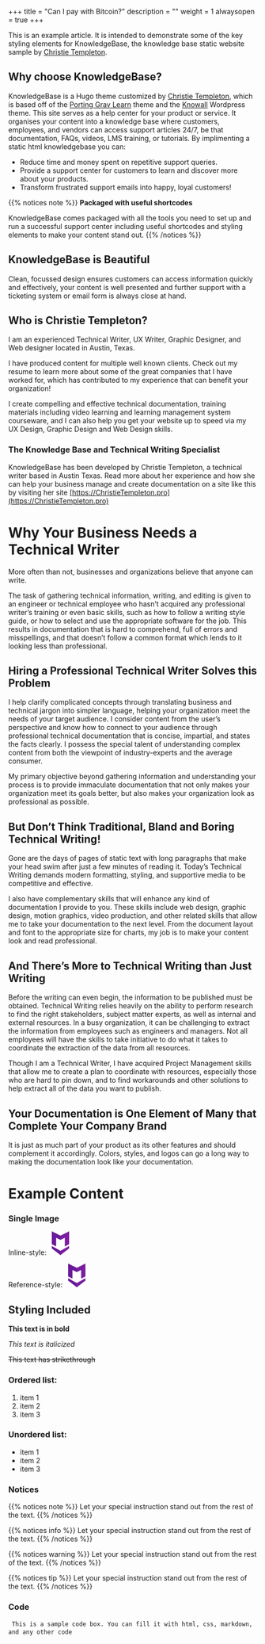 +++
title = "Can I pay with Bitcoin?"
description = ""
weight = 1
alwaysopen = true
+++


This is an example article. It is intended to demonstrate some of the key styling elements for KnowledgeBase, the knowledge base static website sample by [Christie Templeton](https://christietempleton.pro).

<!--more-->
## Why choose KnowledgeBase?

KnowledgeBase is a Hugo theme customized by [Christie Templeton](https://christietempleton.pro), which is based off of the [Porting Grav Learn](https://hugothemesfree.com/porting-grav-learn-theme-to-hugo/) theme and the [Knowall](https://demo.herothemes.com/knowall/) Wordpress theme. This site serves as a help center for your product or service. It organises your content into a knowledge base where customers, employees, and vendors can access support articles 24/7, be that documentation, FAQs, videos, LMS training, or tutorials. By implimenting a static html knowledgebase you can:

 - Reduce time and money spent on repetitive support queries.
 - Provide a support center for customers to learn and discover more about your products.
  - Transform frustrated support emails into happy, loyal customers!
    

{{% notices note %}}
<i class="fas fa-exclamation-circle"></i>
**Packaged with useful shortcodes**

 KnowledgeBase comes packaged with all the tools you need to set up and run a successful support center including useful shortcodes and styling elements to make your content stand out.
 {{% /notices %}}

## KnowledgeBase is Beautiful
Clean, focussed design ensures customers can access information quickly and effectively, your content is well presented and further support with a ticketing system or email form is always close at hand.
    
## Who is Christie Templeton?
I am an experienced Technical Writer, UX Writer, Graphic Designer, and Web designer located in Austin, Texas.

I have produced content for multiple well known clients. Check out my resume to learn more about some of the great companies that I have worked for, which has contributed to my experience that can benefit your organization!

I create compelling and effective technical documentation, training materials including video learning and learning management system courseware, and I can also help you get your website up to speed via my UX Design, Graphic Design and Web Design skills.    
    
### The Knowledge Base and Technical Writing Specialist
    
KnowledgeBase has been developed by Christie Templeton, a technical writer based in Austin Texas. Read more about her experience and how she can help your business manage and create documentation on a site like this by visiting her site [https://ChristieTempleton.pro](https://ChristieTempleton.pro)

# Why Your Business Needs a Technical Writer
More often than not, businesses and organizations believe that anyone can write.

The task of gathering technical information, writing, and editing is given to an engineer or technical employee who hasn’t acquired any professional writer’s training or even basic skills, such as how to follow a writing style guide, or how to select and use the appropriate software for the job. This results in documentation that is hard to comprehend, full of errors and misspellings, and that doesn’t follow a common format which lends to it looking less than professional. 

## Hiring a Professional Technical Writer Solves this Problem

I help clarify complicated concepts through translating business and technical jargon into simpler language, helping your organization meet the needs of your target audience. I consider content from the user’s perspective and know how to connect to your audience through professional technical documentation that is concise, impartial, and states the facts clearly. I possess the special talent of understanding complex content from both the viewpoint of industry-experts and the average consumer.

My primary objective beyond gathering information and understanding your process is to provide immaculate documentation that not only makes your organization meet its goals better, but also makes your organization look as professional as possible. 

## But Don’t Think Traditional, Bland and Boring Technical Writing!
Gone are the days of pages of static text with long paragraphs that make your head swim after just a few minutes of reading it. Today’s Technical Writing demands modern formatting, styling, and supportive media to be competitive and effective.

I also have complementary skills that will enhance any kind of documentation I provide to you. These skills include web design, graphic design, motion graphics, video production, and other related skills that allow me to take your documentation to the next level. From the document layout and font to the appropriate size for charts, my job is to make your content look and read professional. 

## And There’s More to Technical Writing than Just Writing

Before the writing can even begin, the information to be published must be obtained. Technical Writing relies heavily on the ability to perform research to find the right stakeholders, subject matter experts, as well as internal and external resources. In a busy organization, it can be challenging to extract the information from employees such as engineers and managers. Not all employees will have the skills to take initiative to do what it takes to coordinate the extraction of the data from all resources.

Though I am a Technical Writer, I have acquired Project Management skills that allow me to create a plan to coordinate with resources, especially those who are hard to pin down, and to find workarounds and other solutions to help extract all of the data you want to publish.

## Your Documentation is One Element of Many that Complete Your Company Brand

It is just as much part of your product as its other features and should complement it accordingly.  Colors, styles, and logos can go a long way to making the documentation look like your documentation.


# Example Content

### Single Image

Inline-style: 
![alt text](https://github.com/adam-p/markdown-here/raw/master/src/common/images/icon48.png "Logo Title Text 1")

Reference-style: 
![alt text][logo]

[logo]: https://github.com/adam-p/markdown-here/raw/master/src/common/images/icon48.png "Logo Title Text 2"
    
## Styling Included

**This text is in bold**

*This text is italicized*

~~This text has strikethrough~~


### Ordered list:

1. item 1
2. item 2
3. item 3

###   Unordered list:

 - item 1
 - item 2
 - item 3

 ### Notices

 {{% notices note %}}
<i class="fas fa-exclamation-circle"></i>
Let your special instruction stand out from the rest of the text.
 {{% /notices %}}

 {{% notices info %}}
<i class="fas fa-exclamation-circle"></i>
Let your special instruction stand out from the rest of the text.
 {{% /notices %}}

 {{% notices warning %}}
<i class="fas fa-exclamation-circle"></i>
Let your special instruction stand out from the rest of the text.
 {{% /notices %}}

  {{% notices tip %}}
<i class="fas fa-exclamation-circle"></i>
Let your special instruction stand out from the rest of the text.
 {{% /notices %}}
 
### Code
     
     This is a sample code box. You can fill it with html, css, markdown, and any other code

    
